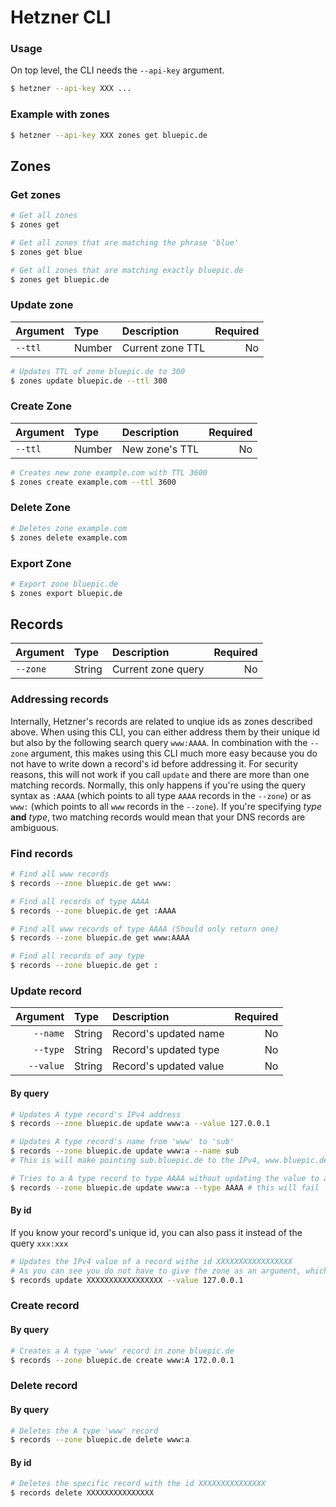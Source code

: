 # Hetzner CLI

### Usage

On top level, the CLI needs the `--api-key` argument.

```bash
$ hetzner --api-key XXX ...
```


### Example with zones

```bash
$ hetzner --api-key XXX zones get bluepic.de
```

## Zones

### Get zones

```bash
# Get all zones
$ zones get

# Get all zones that are matching the phrase 'blue'
$ zones get blue

# Get all zones that are matching exactly bluepic.de
$ zones get bluepic.de
```


### Update zone

|Argument|Type  |Description       |Required|
|--------|:-----|:-----------------|-------:|
| `--ttl`|Number|Current zone TTL  |      No|

```bash
# Updates TTL of zone bluepic.de to 300
$ zones update bluepic.de --ttl 300
```

### Create Zone

|Argument|Type  |Description       |Required|
|--------|:-----|:-----------------|-------:|
| `--ttl`|Number|New zone's TTL    |      No|

```bash
# Creates new zone example.com with TTL 3600
$ zones create example.com --ttl 3600
```

### Delete Zone

```bash
# Deletes zone example.com
$ zones delete example.com
```

### Export Zone

```bash
# Export zone bluepic.de
$ zones export bluepic.de
```


## Records

|Argument|Type  |Description       |Required|
|--------|:-----|:-----------------|-------:|
|`--zone`|String|Current zone query|      No|

### Addressing records

Internally, Hetzner's records are related to unqiue ids as zones described above. When using this CLI, you can either address them by their unique id but also by the following search query `www:AAAA`. In combination with the `--zone` argument, this makes using this CLI much more easy because you do not have to write down a record's id before addressing it. For security reasons, this will not work if you call `update` and there are more than one matching records. Normally, this only happens if you're using the query syntax as `:AAAA` (which points to all type `AAAA` records in the `--zone`) or as `www:` (which points to all `www` records in the `--zone`). If you're specifying *type* **and** *type*, two matching records would mean that your DNS records are ambiguous.

### Find records

```bash
# Find all www records
$ records --zone bluepic.de get www:

# Find all records of type AAAA
$ records --zone bluepic.de get :AAAA

# Find all www records of type AAAA (Should only return one)
$ records --zone bluepic.de get www:AAAA

# Find all records of any type
$ records --zone bluepic.de get :
```

### Update record

|Argument|Type   |Description           |Required|
|--------:|:-----|:---------------------|-------:|
| `--name`|String|Record's updated name |      No|
| `--type`|String|Record's updated type |      No|
|`--value`|String|Record's updated value|      No|


#### By query

```bash
# Updates A type record's IPv4 address
$ records --zone bluepic.de update www:a --value 127.0.0.1

# Updates A type record's name from 'www' to 'sub'
$ records --zone bluepic.de update www:a --name sub
# This is will make pointing sub.bluepic.de to the IPv4, www.bluepic.de pointed before

# Tries to a A type record to type AAAA without updating the value to a valid IPv6 address
$ records --zone bluepic.de update www:a --type AAAA # this will fail
```


#### By id

If you know your record's unique id, you can also pass it instead of the query `xxx:xxx`

```bash
# Updates the IPv4 value of a record withe id XXXXXXXXXXXXXXXXX
# As you can see you do not have to give the zone as an argument, which is more performant
$ records update XXXXXXXXXXXXXXXXX --value 127.0.0.1
```

### Create record

#### By query

```bash
# Creates a A type 'www' record in zone bluepic.de
$ records --zone bluepic.de create www:A 172.0.0.1
```


### Delete record

#### By query

```bash
# Deletes the A type 'www' record
$ records --zone bluepic.de delete www:a
```

#### By id

```bash
# Deletes the specific record with the id XXXXXXXXXXXXXXX
$ records delete XXXXXXXXXXXXXXX
```
